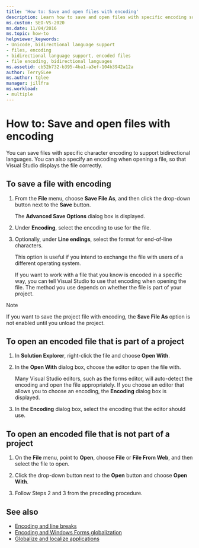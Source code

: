 ```yaml
---
title: 'How to: Save and open files with encoding'
description: Learn how to save and open files with specific encoding so, when you open the file, Visual Studio displays the file correctly.
ms.custom: SEO-VS-2020
ms.date: 11/04/2016
ms.topic: how-to
helpviewer_keywords:
- Unicode, bidirectional language support
- files, encoding
- bidirectional language support, encoded files
- file encoding, bidirectional languages
ms.assetid: cb52b732-b395-4ba1-a3ef-104b3942a12a
author: TerryGLee
ms.author: tglee
manager: jillfra
ms.workload:
- multiple
---
```

# How to: Save and open files with encoding

You can save files with specific character encoding to support bidirectional languages. You can also specify an encoding when opening a file, so that Visual Studio displays the file correctly.

## To save a file with encoding

1. From the **File** menu, choose **Save File As**, and then click the drop-down button next to the **Save** button.

     The **Advanced Save Options** dialog box is displayed.

2. Under **Encoding**, select the encoding to use for the file.

3. Optionally, under **Line endings**, select the format for end-of-line characters.

     This option is useful if you intend to exchange the file with users of a different operating system.

     If you want to work with a file that you know is encoded in a specific way, you can tell Visual Studio to use that encoding when opening the file. The method you use depends on whether the file is part of your project.

> [!NOTE]
> If you want to save the project file with encoding, the **Save File As** option is not enabled until you unload the project.

## To open an encoded file that is part of a project

1. In **Solution Explorer**, right-click the file and choose **Open With**.

2. In the **Open With** dialog box, choose the editor to open the file with.

     Many Visual Studio editors, such as the forms editor, will auto-detect the encoding and open the file appropriately. If you choose an editor that allows you to choose an encoding, the **Encoding** dialog box is displayed.

3. In the **Encoding** dialog box, select the encoding that the editor should use.

## To open an encoded file that is not part of a project

1. On the **File** menu, point to **Open**, choose **File** or **File From Web**, and then select the file to open.

2. Click the drop-down button next to the **Open** button and choose **Open With**.

3. Follow Steps 2 and 3 from the preceding procedure.

## See also

- [Encoding and line breaks](encodings-and-line-breaks.md)
- [Encoding and Windows Forms globalization](/dotnet/framework/winforms/advanced/encoding-and-windows-forms-globalization)
- [Globalize and localize applications](../ide/globalizing-and-localizing-applications.md)
